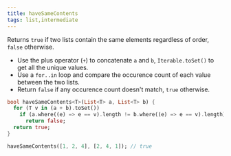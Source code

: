 ```yaml
---
title: haveSameContents
tags: list,intermediate
---
```


Returns `true` if two lists contain the same elements regardless of order, `false` otherwise.


- Use the plus operator (`+`) to concatenate `a` and `b`, `Iterable.toSet()` to get all the unique values.
- Use a `for..in` loop and compare the occurence count of each value between the two lists.
- Return `false` if any occurence count doesn't match, `true` otherwise.

```dart
bool haveSameContents<T>(List<T> a, List<T> b) {
  for (T v in (a + b).toSet())
    if (a.where((e) => e == v).length != b.where((e) => e == v).length)
      return false;
  return true;
}
```

```dart
haveSameContents([1, 2, 4], [2, 4, 1]); // true
```
